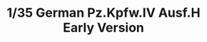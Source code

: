 ---
layout: product
title: "1/35 German Pz.Kpfw.IV Ausf.H Early Version"
price: "5200" 
desc: "Maketa"
img_path: "/assets/img/TAM35209.webp"
brand: "Tamiya"
available: false
special_offer: false
new: false
soon: false
cat: "010000"
subcat: "010300"
subsubcat: "0N/A"
sifra: "TAM35209"
popular: false
---